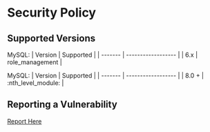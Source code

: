 # Security Policy

## Supported Versions

MySQL:
| Version | Supported          |
| ------- | ------------------ |
| 6.x     | role_management    |

MySQL:
| Version | Supported          |
| ------- | ------------------ |
| 8.0 +   | :nth_level_module: |

## Reporting a Vulnerability

[Report Here](https://github.com/paxha/lararole/issues/new)
